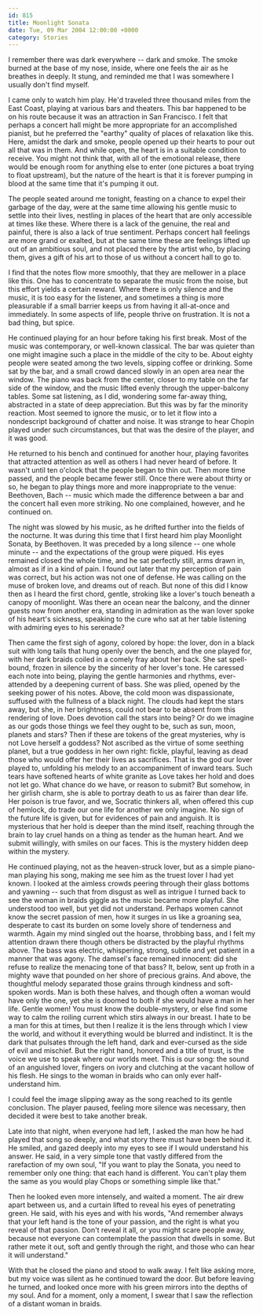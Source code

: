 ```yaml
---
id: 815
title: Moonlight Sonata
date: Tue, 09 Mar 2004 12:00:00 +0000
category: Stories
---
```


I remember there was dark everywhere -- dark and smoke.  The smoke
burned at the base of my nose, inside, where one feels the air as he
breathes in deeply.  It stung, and reminded me that I was somewhere I
usually don't find myself.

I came only to watch him play.  He'd traveled three thousand miles from
the East Coast, playing at various bars and theaters.  This bar happened
to be on his route because it was an attraction in San Francisco.  I
felt that perhaps a concert hall might be more appropriate for an
accomplished pianist, but he preferred the "earthy" quality of places of
relaxation like this.  Here, amidst the dark and smoke, people opened up
their hearts to pour out all that was in them.  And while open, the
heart is in a suitable condition to receive.  You might not think that,
with all of the emotional release, there would be enough room for
anything else to enter (one pictures a boat trying to float upstream),
but the nature of the heart is that it is forever pumping in blood at
the same time that it's pumping it out.

The people seated around me tonight, feasting on a chance to expel their
garbage of the day, were at the same time allowing his gentle music to
settle into their lives, nestling in places of the heart that are only
accessible at times like these.  Where there is a lack of the genuine,
the real and painful, there is also a lack of true sentiment.  Perhaps
concert hall feelings are more grand or exalted, but at the same time
these are feelings lifted up out of an ambitious soul, and not placed
there by the artist who, by placing them, gives a gift of his art to
those of us without a concert hall to go to.

I find that the notes flow more smoothly, that they are mellower in a
place like this.  One has to concentrate to separate the music from the
noise, but this effort yields a certain reward.  Where there is only
silence and the music, it is too easy for the listener, and sometimes a
thing is more pleasurable if a small barrier keeps us from having it
all-at-once and immediately.  In some aspects of life, people thrive on
frustration.  It is not a bad thing, but spice.

He continued playing for an hour before taking his first break.  Most of
the music was contemporary, or well-known classical.  The bar was
quieter than one might imagine such a place in the middle of the city to
be.  About eighty people were seated among the two levels, sipping
coffee or drinking.  Some sat by the bar, and a small crowd danced
slowly in an open area near the window.  The piano was back from the
center, closer to my table on the far side of the window, and the music
lifted evenly through the upper-balcony tables.  Some sat listening, as
I did, wondering some far-away thing, abstracted in a state of deep
appreciation.  But this was by far the minority reaction.  Most seemed
to ignore the music, or to let it flow into a nondescript background of
chatter and noise.  It was strange to hear Chopin played under such
circumstances, but that was the desire of the player, and it was good.

He returned to his bench and continued for another hour, playing
favorites that attracted attention as well as others I had never heard
of before.  It wasn't until ten o'clock that the people began to thin
out.  Then more time passed, and the people became fewer still.  Once
there were about thirty or so, he began to play things more and more
inappropriate to the venue: Beethoven, Bach -- music which made the
difference between a bar and the concert hall even more striking.  No
one complained, however, and he continued on.

The night was slowed by his music, as he drifted further into the fields
of the nocturne.  It was during this time that I first heard him play
Moonlight Sonata, by Beethoven.  It was preceded by a long silence --
one whole minute -- and the expectations of the group were piqued.  His
eyes remained closed the whole time, and he sat perfectly still, arms
drawn in, almost as if in a kind of pain.  I found out later that my
perception of pain was correct, but his action was not one of defense.
He was calling on the muse of broken love, and dreams out of reach.  But
none of this did I know then as I heard the first chord, gentle,
stroking like a lover's touch beneath a canopy of moonlight.  Was there
an ocean near the balcony, and the dinner guests now from another era,
standing in admiration as the wan lover spoke of his heart's sickness,
speaking to the cure who sat at her table listening with admiring eyes
to his serenade?

Then came the first sigh of agony, colored by hope: the lover, don in a
black suit with long tails that hung openly over the bench, and the one
played for, with her dark braids coiled in a comely fray about her back.
She sat spell-bound, frozen in silence by the sincerity of her lover's
tone.  He caressed each note into being, playing the gentle harmonies
and rhythms, ever-attended by a deepening current of bass.  She was
plied, opened by the seeking power of his notes.  Above, the cold moon
was dispassionate, suffused with the fullness of a black night.  The
clouds had kept the stars away, but she, in her brightness, could not
bear to be absent from this rendering of love.  Does devotion call the
stars into being?  Or do we imagine as our gods those things we feel
they ought to be, such as sun, moon, planets and stars?  Then if these
are tokens of the great mysteries, why is not Love herself a goddess?
Not ascribed as the virtue of some seething planet, but a true goddess
in her own right: fickle, playful, leaving as dead those who would offer
her their lives as sacrifices.  That is the god our lover played to,
unfolding his melody to an accompaniment of inward tears.  Such tears
have softened hearts of white granite as Love takes her hold and does
not let go.  What chance do we have, or reason to submit?  But somehow,
in her girlish charm, she is able to portray death to us as fairer than
dear life.  Her poison is true favor, and we, Socratic thinkers all,
when offered this cup of hemlock, do trade our one life for another we
only imagine.  No sign of the future life is given, but for evidences of
pain and anguish.  It is mysterious that her hold is deeper than the
mind itself, reaching through the brain to lay cruel hands on a thing as
tender as the human heart.  And we submit willingly, with smiles on our
faces.  This is the mystery hidden deep within the mystery.

He continued playing, not as the heaven-struck lover, but as a simple
piano-man playing his song, making me see him as the truest lover I had
yet known.  I looked at the aimless crowds peering through their glass
bottoms and yawning -- such that from disgust as well as intrigue I
turned back to see the woman in braids giggle as the music became more
playful.  She understood too well, but yet did not understand.  Perhaps
women cannot know the secret passion of men, how it surges in us like a
groaning sea, desperate to cast its burden on some lovely shore of
tenderness and warmth.  Again my mind singled out the hoarse, throbbing
bass, and I felt my attention drawn there though others be distracted by
the playful rhythms above.  The bass was electric, whispering, strong,
subtle and yet patient in a manner that was agony.  The damsel's face
remained innocent: did she refuse to realize the menacing tone of that
bass?  It, below, sent up froth in a mighty wave that pounded on her
shore of precious grains.  And above, the thoughtful melody separated
those grains through kindness and soft-spoken words.  Man is both these
halves, and though often a woman would have only the one, yet she is
doomed to both if she would have a man in her life.  Gentle women!  You
must know the double-mystery, or else find some way to calm the roiling
current which stirs always in our breast.  I hate to be a man for this
at times, but then I realize it is the lens through which I view the
world, and without it everything would be blurred and indistinct.  It is
the dark that pulsates through the left hand, dark and ever-cursed as
the side of evil and mischief.  But the right hand, honored and a title
of trust, is the voice we use to speak where our worlds meet.  This is
our song: the sound of an anguished lover, fingers on ivory and
clutching at the vacant hollow of his flesh.  He sings to the woman in
braids who can only ever half-understand him.

I could feel the image slipping away as the song reached to its gentle
conclusion.  The player paused, feeling more silence was necessary, then
decided it were best to take another break.

Late into that night, when everyone had left, I asked the man how he had
played that song so deeply, and what story there must have been behind
it.  He smiled, and gazed deeply into my eyes to see if I would
understand his answer.  He said, in a very simple tone that vastly
differed from the rarefaction of my own soul, "If you want to play the
Sonata, you need to remember only one thing: that each hand is
different.  You can't play them the same as you would play Chops or
something simple like that."

Then he looked even more intensely, and waited a moment.  The air drew
apart between us, and a curtain lifted to reveal his eyes of penetrating
green.  He said, with his eyes and with his words, "And remember always
that your left hand is the tone of your passion, and the right is what
you reveal of that passion.  Don't reveal it all, or you might scare
people away, because not everyone can contemplate the passion that
dwells in some.  But rather mete it out, soft and gently through the
right, and those who can hear it will understand."

With that he closed the piano and stood to walk away.  I felt like
asking more, but my voice was silent as he continued toward the door.
But before leaving he turned, and looked once more with his green
mirrors into the depths of my soul.  And for a moment, only a moment, I
swear that I saw the reflection of a distant woman in braids.


